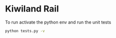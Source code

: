 # Kiwiland Rail

To run activate the python env and run the unit tests
```bash
python tests.py -v
```
